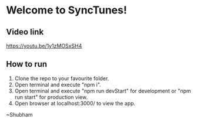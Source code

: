# Welcome to SyncTunes!

## Video link
https://youtu.be/1y1zMOSxSH4

## How to run

1. Clone the repo to your favourite folder.
2. Open terminal and execute "npm i".
3. Open terminal and execute "npm run devStart" for development or "npm run start" for production view.
4. Open browser at localhost:3000/ to view the app.

~Shubham
